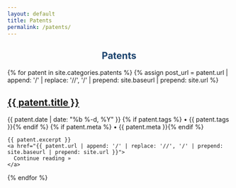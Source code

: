 ```yaml
---
layout: default
title: Patents
permalink: /patents/
---
```

<div>
  <article class="post">
    <h2 class="post-title" style="text-align: center;color:#1a426d"> <b>Patents</b> </h2>
  </article>

  {% for patent in site.categories.patents %}
  {% assign post_url = patent.url | append: '/' | replace: '//', '/' | prepend: site.baseurl | prepend: site.url %}

  <article class="post">
    <h1 class="post-title">
      <a href="{{ patent.url | append: '/' | replace: '//', '/' | prepend: site.baseurl | prepend: site.url }}">
        {{ patent.title }}
      </a>
    </h1>
    <p class="post-meta">
        <span class="post-meta">
            {{ patent.date | date: "%b %-d, %Y" }}
            {% if patent.tags %} • {{ patent.tags }}{% endif %}
            {% if patent.meta %} • {{ patent.meta }}{% endif %}
        </span>
    </p>

    {{ patent.excerpt }}
    <a href="{{ patent.url | append: '/' | replace: '//', '/' | prepend: site.baseurl | prepend: site.url }}">
      Continue reading »
    </a>
  </article>
  {% endfor %}
